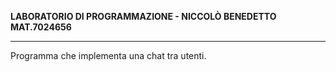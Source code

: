 **LABORATORIO DI PROGRAMMAZIONE - NICCOLÒ BENEDETTO MAT.7024656**
_______________________________________________

Programma che implementa una chat tra utenti.